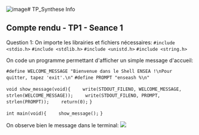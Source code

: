 ![image](https://github.com/user-attachments/assets/43e15794-ce93-45a1-806a-038c24e3d73c)# TP_Synthese Info
## Compte rendu - TP1 - Seance 1
Question 1:
On importe les librairies et fichiers nécessaires:
`#include <stdio.h>`
`#include <stdlib.h>`
`#include <unistd.h>`
`#include <string.h>`

On code un programme permettant d'afficher un simple message d'accueil:

`#define WELCOME_MESSAGE "Bienvenue dans le Shell ENSEA !\nPour quitter, tapez 'exit'.\n"`
`#define PROMPT "enseash %\n"`

`void show_message(void){`
`    write(STDOUT_FILENO, WELCOME_MESSAGE, strlen(WELCOME_MESSAGE));`
`    write(STDOUT_FILENO, PROMPT, strlen(PROMPT));`
`    return(0);`
`}`

`int main(void){`
`    show_message();`
`}`


On observe bien le message dans le terminal:
![](TP1_Info_Q1.jpg)
